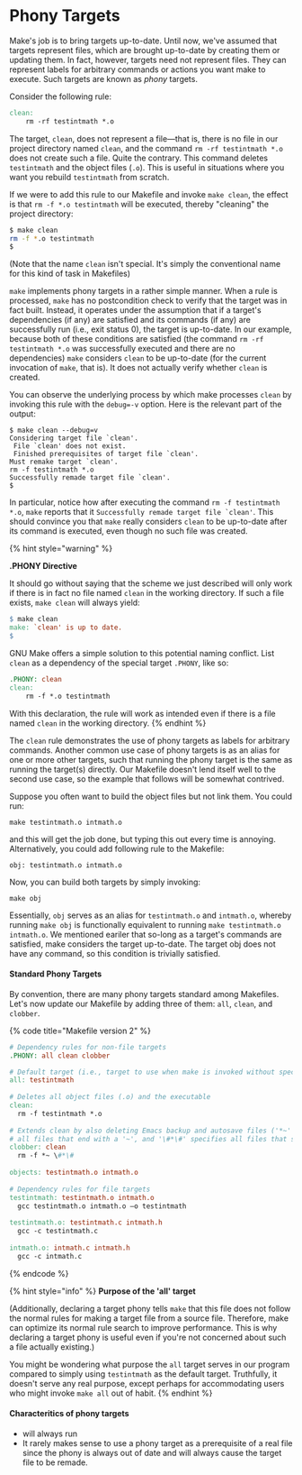# Phony Targets

Make's job is to bring targets up-to-date. Until now, we've assumed that targets represent files, which are brought up-to-date by creating them or updating them. In fact, however, targets need not represent files. They can represent labels for arbitrary commands or actions you want make to execute. Such targets are known as _phony_ targets.

Consider the following rule:

```makefile
clean: 
    rm -rf testintmath *.o
```

The target, `clean`, does not represent a file—that is, there is no file in our project directory named `clean`, and the command `rm -rf testintmath *.o` does not create such a file. Quite the contrary. This command deletes `testintmath` and the object files (`.o`). This is useful in situations where you want you rebuild `testintmath` from scratch.

If we were to add this rule to our Makefile and invoke `make clean`, the effect is that `rm -f *.o testintmath` will be executed, thereby "cleaning" the project directory:

```bash
$ make clean
rm -f *.o testintmath 
$
```

(Note that the name `clean` isn't special. It's simply the conventional name for this kind of task in Makefiles)

`make` implements phony targets in a rather simple manner. When a rule is processed, `make` has no postcondition check to verify that the target was in fact built. Instead, it operates under the assumption that if a target's dependencies (if any) are satisfied and its commands (if any) are successfully run (i.e., exit status 0), the target is up-to-date. In our example, because both of these conditions are satisfied (the command `rm -rf testintmath *.o` was successfully executed and there are no dependencies) `make` considers `clean` to be up-to-date (for the current invocation of `make`, that is). It does not actually verify whether `clean` is created.

You can observe the underlying process by which make processes `clean` by invoking this rule with the `debug=-v` option. Here is the relevant part of the output:

```
$ make clean --debug=v
Considering target file `clean'.
 File `clean' does not exist.
 Finished prerequisites of target file `clean'.
Must remake target `clean'.
rm -f testintmath *.o
Successfully remade target file `clean'.
$ 
```

In particular, notice how after executing the command `rm -f testintmath *.o`, `make` reports that it ``Successfully remade target file `clean'``. This should convince you that `make` really considers `clean` to be up-to-date after its command is executed, even though no such file was created.  &#x20;

{% hint style="warning" %}


**.PHONY Directive**

It should go without saying that the scheme we just described will only work if there is in fact no file named `clean` in the working directory. If such a file exists, `make clean` will always yield:

```makefile
$ make clean
make: `clean' is up to date.
$
```

GNU Make offers a simple solution to this potential naming conflict. List `clean` as a dependency of the special target `.PHONY`, like so:

```makefile
.PHONY: clean
clean: 
    rm -f *.o testintmath 
```

With this declaration, the rule will work as intended even if there is a file named `clean` in the working directory.
{% endhint %}

The `clean` rule demonstrates the use of phony targets as labels for arbitrary commands. Another common use case of phony targets is as an alias for one or more other targets, such that running the phony target is the same as running the target(s) directly. Our Makefile doesn't lend itself well to the second use case, so the example that follows will be somewhat contrived.

Suppose you often want to build the object files but not link them. You could run:

```
make testintmath.o intmath.o
```

and this will get the job done, but typing this out every time is annoying. Alternatively, you could add following rule to the Makefile:

```
obj: testintmath.o intmath.o
```

Now, you can build both targets by simply invoking:

```
make obj
```

Essentially, `obj` serves as an alias for `testintmath.o` and `intmath.o`, whereby running `make obj` is functionally equivalent to running `make testintmath.o intmath.o`. We mentioned eariler that so-long as a target's commands are satisfied, make considers the target up-to-date. The target obj does not have any command, so this condition is trivially satisfied.&#x20;

#### Standard Phony Targets

By convention, there are many phony targets standard among Makefiles. Let's now update our Makefile by adding three of them:  `all`, `clean`, and `clobber`.&#x20;

{% code title="Makefile version 2" %}
```makefile
# Dependency rules for non-file targets
.PHONY: all clean clobber

# Default target (i.e., target to use when make is invoked without specifying a target)
all: testintmath
  
# Deletes all object files (.o) and the executable 
clean:
  rm -f testintmath *.o
  
# Extends clean by also deleting Emacs backup and autosave files ('*~' specifies 
# all files that end with a '~', and '\#*\#' specifies all files that start and end with a '#')
clobber: clean
  rm -f *~ \#*\# 
  
objects: testintmath.o intmath.o
  
# Dependency rules for file targets
testintmath: testintmath.o intmath.o
  gcc testintmath.o intmath.o –o testintmath
  
testintmath.o: testintmath.c intmath.h
  gcc -c testintmath.c
  
intmath.o: intmath.c intmath.h
  gcc -c intmath.c
```
{% endcode %}



{% hint style="info" %}
**Purpose of the 'all' target**

&#x20;(Additionally, declaring a target phony tells `make` that this file does not follow the normal rules for making a target file from a source file. Therefore, make can optimize its normal rule search to improve performance. This is why declaring a target phony is useful even if you're not concerned about such a file actually existing.)

You might be wondering what purpose the `all` target serves in our program compared to simply using `testintmath` as the default target. Truthfully, it doesn't serve any real purpose, except perhaps for accommodating users who might invoke `make all` out of habit.
{% endhint %}

#### Characteritics of phony targets

* will always run
* It rarely makes sense to use a phony target as a prerequisite of a real file since the phony is always out of date and will always cause the target file to be remade.
